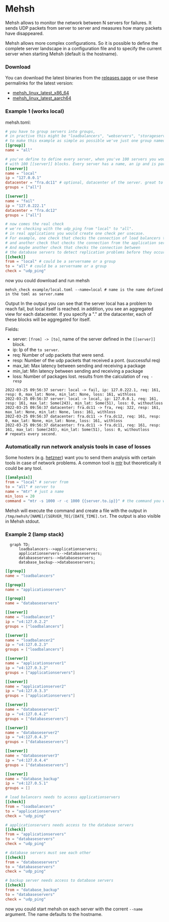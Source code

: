 # Mehsh

Mehsh allows to monitor the network between N servers for failures.
It sends UDP packets from server to server and measures how many packets have disappeared.

Mehsh allows more complex configurations.  So it is possible to define the complete server landscape in a configuration file and to specify the current server when starting Mehsh (default is the hostname).

### Download
You can download the latest binaries from the [releases page](https://github.com/easybill/mehsh/releases) or use these permalinks for the latest version:
- [mehsh_linux_latest_x86_64](https://github.com/easybill/mehsh/releases/latest/download/mehsh_ubuntu-latest_x86_64)
- [mehsh_linux_latest_aarch64](https://github.com/easybill/mehsh/releases/latest/download/mehsh_ubuntu-latest_aarch64)

### Example 1 (works local)

mehsh.toml:
```toml
# you have to group servers into groups, 
# in practive this might be "loadbalancers", "webservers", "storageservers", ... 
# to make this example as simple as possible we've just one group named all
[[group]]
name = "all"

# you've define to define every server, when you've 100 servers you would end up 
# with 100 [[server]] blocks. Every server has a name, an ip and is part of N groups.
[[server]]
name = "local"
ip = "127.0.0.1"
datacenter = "fra.dc11" # optional, datacenter of the server. great to see if a whole datacenter has issues
groups = ["all"]

[[server]]
name = "fail"
ip = "127.0.222.1"
datacenter = "fra.dc12"
groups = ["all"]

# now comes the real check
# we're checking with the udp_ping from "local" to "all".
# in real applications you would create one check per usecase.
# For example, one check that checks the connection of load balancers to application servers 
# and another check that checks the connection from the application server to the database server.
# And maybe another check that checks the connection between 
# the database servers to detect replication problems before they occur.
[[check]]
from = "local" # could be a servername or a group
to = "all" # could be a servername or a group
check = "udp_ping"
```

now you could download and run mehsh

```
mehsh_check example/local.toml --name=local # name is the name defined in the toml as server.name
```

Output
In the output you can see that the server local has a problem to reach fail, but local itself is reached.
in addition, you see an aggregated view for each datacenter. If you specify a "." at the datacenter, each of these blocks will be aggregated for itself.

Fields:

- server: `[from] -> [to]`, name of the server defined in the `[[server]]` block.
- ip: Ip of the `to server`.
- req: Number of udp packets that were send.
- resp: Number of the udp packets that received a pont. (successful req)
- max_lat: Max latency between sending and receiving a package
- min_lat: Min latency between sending and receiving a package
- loss: Number of packages lost. results from the calculation of  `req - resp`

```
2022-03-25 09:56:37 server: local -> fail, ip: 127.0.222.1, req: 161, resp: 0, max_lat: None, min_lat: None, loss: 161, withloss
2022-03-25 09:56:37 server: local -> local, ip: 127.0.0.1, req: 161, resp: 161, max_lat: Some(243), min_lat: Some(51), loss: 0, withoutloss
2022-03-25 09:56:37 datacenter: fra.dc11 -> fra, req: 322, resp: 161, max_lat: None, min_lat: None, loss: 161, withloss
2022-03-25 09:56:37 datacenter: fra.dc11 -> fra.dc12, req: 161, resp: 0, max_lat: None, min_lat: None, loss: 161, withloss
2022-03-25 09:56:37 datacenter: fra.dc11 -> fra.dc11, req: 161, resp: 161, max_lat: Some(243), min_lat: Some(51), loss: 0, withoutloss
# repeats every second.
```

### Automatically run network analysis tools in case of losses
Some hosters (e.g. [hetzner](https://docs.hetzner.com/de/robot/dedicated-server/troubleshooting/network-diagnosis-and-report-to-hetzner/)) want you to send them analysis with certain tools in case of network problems.
A common tool is [mtr](https://en.wikipedia.org/wiki/MTR_(software)) but theoretically it could be any tool.

```toml
[[analysis]]
from = "local" # server from
to = "all" # server to
name = "mtr" # just a name
min_loss = 20
command = "mtr -s 1000 -r -c 1000 {{server.to.ip}}" # the command you want to run
```

Mehsh will execute the command and create a file with the output in `/tmp/mehsh/[NAME]/[SERVER_TO]/[DATE_TIME].txt`.
The output is also visible in Mehsh stdout.

### Example 2 (lamp stack)

```mermaid
  graph TD;
      loadbalancers-->applicationservers;
      applicationservers-->databaseservers;
      databaseservers-->databaseservers;
      database_backup-->databaseservers;
```

```toml
[[group]]
name = "loadbalancers"

[[group]]
name = "applicationservers"

[[group]]
name = "databaseservers"

[[server]]
name = "loadbalancer1"
ip = "v4:127.0.2.2"
groups = ["loadbalancers"]

[[server]]
name = "loadbalancer2"
ip = "v4:127.0.2.3"
groups = ["loadbalancers"]

[[server]]
name = "applicationserver1"
ip = "v4:127.0.3.2"
groups = ["applicationservers"]

[[server]]
name = "applicationserver2"
ip = "v4:127.0.3.3"
groups = ["applicationservers"]

[[server]]
name = "databaseserver1"
ip = "v4:127.0.4.2"
groups = ["databaseservers"]

[[server]]
name = "databaseserver2"
ip = "v4:127.0.4.3"
groups = ["databaseservers"]

[[server]]
name = "databaseserver3"
ip = "v4:127.0.4.4"
groups = ["databaseservers"]

[[server]]
name = "database_backup"
ip = "v4:127.0.5.1"
groups = []

# load balancers needs to access applicationservers
[[check]]
from = "loadbalancers"
to = "applicationservers"
check = "udp_ping"

# applicationservers needs access to the database servers
[[check]]
from = "applicationservers"
to = "databaseservers"
check = "udp_ping"

# database servers must see each other
[[check]]
from = "databaseservers"
to = "databaseservers"
check = "udp_ping"

# backup server needs access to database servers
[[check]]
from = "database_backup"
to = "databaseservers"
check = "udp_ping"
```

now you could start mehsh on each server with the corrent `--name` argument. The name defaults to the hostname. 